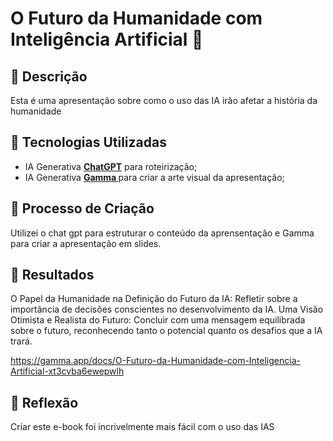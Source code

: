 # O Futuro da Humanidade com Inteligência Artificial 🌌

## 📒 Descrição
Esta é uma apresentação sobre como o uso das IA irão afetar a história da humanidade

## 🤖 Tecnologias Utilizadas
- IA Generativa **[ChatGPT](https://chat.openai.com)** para roteirização;
- IA Generativa **[Gamma ](https://gamma.app)** para criar a arte visual da apresentação;

## 🧐 Processo de Criação
Utilizei o chat gpt para estruturar o conteúdo da aprensentação e  Gamma para criar a apresentação em slides.

## 🚀 Resultados
O Papel da Humanidade na Definição do Futuro da IA: Refletir sobre a importância de decisões conscientes no desenvolvimento da IA.
Uma Visão Otimista e Realista do Futuro: Concluir com uma mensagem equilibrada sobre o futuro, reconhecendo tanto o potencial quanto os desafios que a IA trará.

https://gamma.app/docs/O-Futuro-da-Humanidade-com-Inteligencia-Artificial-xt3cvba6ewepwlh

## 💭 Reflexão
Criar este e-book foi incrivelmente mais fácil com o uso das IAS
